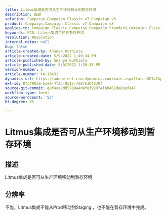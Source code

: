 ```yaml
---
title: Litmus集成是否可从生产环境移动到暂存环境
description: 描述
solution: Campaign,Campaign Classic v7,Campaign v8
product: Campaign,Campaign Classic v7,Campaign v8
applies-to: Campaign Classic,Campaign,Campaign Standard,Campaign Classic v7,Campaign v8
keywords: KCS，Litmus集成生产到暂存环境
resolution: Resolution
internal-notes: null
bug: false
article-created-by: Ananya Kuthiala
article-created-date: 5/9/2022 1:49:34 PM
article-published-by: Ananya Kuthiala
article-published-date: 5/9/2022 1:50:35 PM
version-number: 1
article-number: KA-19431
dynamics-url: https://adobe-ent.crm.dynamics.com/main.aspx?forceUCI=1&pagetype=entityrecord&etn=knowledgearticle&id=8d6a70d8-9ecf-ec11-a7b5-0022480a8e40
exl-id: 8fcf00ae-bcea-4f2c-8515-7e87b3bf830f
source-git-commit: e8f4ca2dd578944d4fe399074fab461de88ad247
workflow-type: tm+mt
source-wordcount: '53'
ht-degree: 5%

---
```


# Litmus集成是否可从生产环境移动到暂存环境

## 描述

Litmus集成是否可从生产环境移动到暂存环境

## 分辨率


不能，Litmus集成不能从Prod移动到Staging ，也不能在暂存环境中完成。

